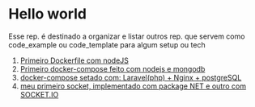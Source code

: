# Hello world

Esse rep. é destinado a organizar e listar outros rep. que servem como code_example ou code_template para algum setup ou tech

1. [Primeiro Dockerfile com nodeJS](https://github.com/viniciusfranca019/node_first_docker)
2. [Primeiro docker-compose feito com nodejs e mongodb](https://github.com/viniciusfranca019/node_first_compose)
3. [docker-compose setado com: Laravel(php) + Nginx + postgreSQL](https://github.com/viniciusfranca019/php_nginx_postgres_compose)
4. [meu primeiro socket, implementado com package NET e outro com SOCKET.IO](https://github.com/viniciusfranca019/my_first_socket)
